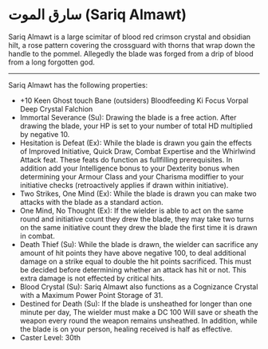 # سارق الموت (Sariq Almawt)

Sariq Almawt is a large scimitar of blood red crimson crystal and obsidian hilt, a rose pattern covering the crossguard with thorns that wrap down the handle to the pommel. Allegedly the blade was forged from a drip of blood from a long forgotten god.

---

Sariq Almawt has the following properties:
- +10 Keen Ghost touch Bane (outsiders) Bloodfeeding Ki Focus Vorpal Deep Crystal Falchion
- Immortal Severance (Su): Drawing the blade is a free action. After drawing the blade, your HP is set to your number of total HD multiplied by negative 10.
- Hesitation is Defeat (Ex): While the blade is drawn you gain the effects of Improved Initiative, Quick Draw, Combat Expertise and the Whirlwind Attack feat. These feats do function as fullfilling prerequisites. In addition add your Intelligence bonus to your Dexterity bonus when determining your Armour Class and your Charisma modiffier to your initiative checks (retroactively applies if drawn within initiative).
- Two Strikes, One Mind (Ex): While the blade is drawn you can make two attacks with the blade as a standard action.
- One Mind, No Thought (Ex): If the wielder is able to act on the same round and initiative count they drew the blade, they may take two turns on the same initiative count they drew the blade the first time it is drawn in combat.
- Death Thief (Su): While the blade is drawn, the wielder can sacrifice any amount of hit points they have above negative 100, to deal additional damage on a strike equal to double the hit points sacrificed. This must be decided before determining whether an attack has hit or not. This extra damage is not effected by critical hits.
- Blood Crystal (Su): Sariq Almawt also functions as a Cognizance Crystal with a Maximum Power Point Storage of 31.
- Destined for Death (Su): If the blade is unsheathed for longer than one minute per day, The wielder must make a DC 100 Will save or sheath the weapon every round the weapon remains unsheathed. In addition, while the blade is on your person, healing received is half as effective.
- Caster Level: 30th
